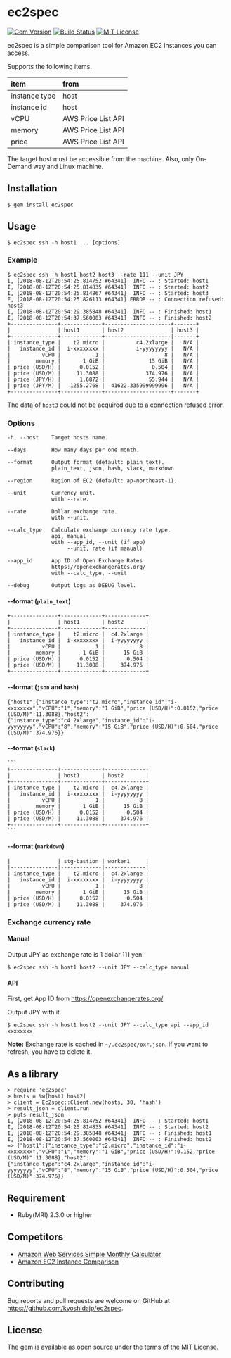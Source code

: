 # ec2spec

[![Gem Version](https://badge.fury.io/rb/ec2spec.svg)](https://badge.fury.io/rb/ec2spec)
[![Build Status](https://travis-ci.org/kyoshidajp/ec2spec.svg?branch=master)](https://travis-ci.org/kyoshidajp/ec2spec)
[![MIT License](http://img.shields.io/badge/license-MIT-blue.svg?style=flat-square)][license]

[license]: https://github.com/kyoshidajp/ec2spec/blob/master/LICENSE

ec2spec is a simple comparison tool for Amazon EC2 Instances you can access.

Supports the following items.

| item     | from    |
| :------- | :------ |
| instance type | host |
| instance id | host |
| vCPU | AWS Price List API |
| memory | AWS Price List API |
| price | AWS Price List API |

The target host must be accessible from the machine. Also, only On-Demand way and Linux machine.

## Installation

```
$ gem install ec2spec
```

## Usage

```
$ ec2spec ssh -h host1 ... [options]
```

### Example

```
$ ec2spec ssh -h host1 host2 host3 --rate 111 --unit JPY
I, [2018-08-12T20:54:25.814752 #64341]  INFO -- : Started: host1
I, [2018-08-12T20:54:25.814835 #64341]  INFO -- : Started: host2
I, [2018-08-12T20:54:25.814867 #64341]  INFO -- : Started: host3
E, [2018-08-12T20:54:25.826113 #64341] ERROR -- : Connection refused: host3
I, [2018-08-12T20:54:29.385848 #64341]  INFO -- : Finished: host1
I, [2018-08-12T20:54:37.560003 #64341]  INFO -- : Finished: host2
+---------------+-------------+---------------------+-------+
|               | host1       | host2               | host3 |
+---------------+-------------+---------------------|-------+
| instance_type |    t2.micro |          c4.2xlarge |   N/A |
|   instance_id |  i-xxxxxxxx |          i-yyyyyyyy |   N/A |
|          vCPU |           1 |                   8 |   N/A |
|        memory |       1 GiB |              15 GiB |   N/A |
| price (USD/H) |      0.0152 |               0.504 |   N/A |
| price (USD/M) |     11.3088 |             374.976 |   N/A |
| price (JPY/H) |      1.6872 |              55.944 |   N/A |
| price (JPY/M) |   1255.2768 |  41622.335999999996 |   N/A |
+---------------+-------------+---------------------+-------+
```

The data of `host3` could not be acquired due to a connection refused error.

### Options

```
-h, --host    Target hosts name.

--days        How many days per one month.

--format      Output format (default: plain_text).
              plain_text, json, hash, slack, markdown

--region      Region of EC2 (default: ap-northeast-1).

--unit        Currency unit.
              with --rate.

--rate        Dollar exchange rate.
              with --unit.
              
--calc_type   Calculate exchange currency rate type.
              api, manual
              with --app_id, --unit (if app)
                   --unit, rate (if manual)

--app_id      App ID of Open Exchange Rates
              https://openexchangerates.org/
              with --calc_type, --unit

--debug       Output logs as DEBUG level.
```

#### --format (`plain_text`)

```
+---------------+-------------+-------------+
|               | host1       | host2       |
+---------------+-------------+-------------|
| instance_type |    t2.micro |  c4.2xlarge |
|   instance_id |  i-xxxxxxxx |  i-yyyyyyyy |
|          vCPU |           1 |           8 |
|        memory |       1 GiB |      15 GiB |
| price (USD/H) |      0.0152 |       0.504 |
| price (USD/M) |     11.3088 |     374.976 |
+---------------+-------------+-------------+
```

#### --format (`json` and `hash`)

```
{"host1":{"instance_type":"t2.micro","instance_id":"i-xxxxxxxx","vCPU":"1","memory":"1 GiB","price (USD/H)":0.0152,"price (USD/M)":11.3088},"host2":{"instance_type":"c4.2xlarge","instance_id":"i-yyyyyyyy","vCPU":"8","memory":"15 GiB","price (USD/H)":0.504,"price (USD/M)":374.976}}
```

#### --format (`slack`)

````
```
+---------------+-------------+-------------+
|               | host1       | host2       |
+---------------+-------------+-------------+
| instance_type |    t2.micro |  c4.2xlarge |
|   instance_id |  i-xxxxxxxx |  i-yyyyyyyy |
|          vCPU |           1 |           8 |
|        memory |       1 GiB |      15 GiB |
| price (USD/H) |      0.0152 |       0.504 |
| price (USD/M) |     11.3088 |     374.976 |
+---------------+-------------+-------------+
```
````

#### --format (`markdown`)

```
|               | stg-bastion | worker1     |
|---------------|-------------|-------------|
| instance_type |    t2.micro |  c4.2xlarge |
|   instance_id |  i-xxxxxxxx |  i-yyyyyyyy |
|          vCPU |           1 |           8 |
|        memory |       1 GiB |      15 GiB |
| price (USD/H) |      0.0152 |       0.504 |
| price (USD/M) |     11.3088 |     374.976 |
```

### Exchange currency rate

#### Manual

Output JPY as exchange rate is 1 dollar 111 yen.

```
$ ec2spec ssh -h host1 host2 --unit JPY --calc_type manual
```

#### API

First, get App ID from
https://openexchangerates.org/

Output JPY with it.

```
$ ec2spec ssh -h host1 host2 --unit JPY --calc_type api --app_id xxxxxxxx
```

**Note:** Exchange rate is cached in `~/.ec2spec/oxr.json`. If you want to refresh, you have to delete it.

## As a library

```
> require 'ec2spec'
> hosts = %w[host1 host2]
> client = Ec2spec::Client.new(hosts, 30, 'hash')
> result_json = client.run
> puts result_json
I, [2018-08-12T20:54:25.814752 #64341]  INFO -- : Started: host1
I, [2018-08-12T20:54:25.814835 #64341]  INFO -- : Started: host2
I, [2018-08-12T20:54:29.385848 #64341]  INFO -- : Finished: host1
I, [2018-08-12T20:54:37.560003 #64341]  INFO -- : Finished: host2
=> {"host1":{"instance_type":"t2.micro","instance_id":"i-xxxxxxxx","vCPU":"1","memory":"1 GiB","price (USD/H)":0.152,"price (USD/M)":11.3088},"host2":{"instance_type":"c4.2xlarge","instance_id":"i-yyyyyyyy","vCPU":"8","memory":"15 GiB","price (USD/H)":0.504,"price (USD/M)":374.976}}
```

## Requirement

- Ruby(MRI) 2.3.0 or higher

## Competitors

- [Amazon Web Services Simple Monthly Calculator](https://calculator.s3.amazonaws.com/index.html)
- [Amazon EC2 Instance Comparison](https://www.ec2instances.info/)

## Contributing

Bug reports and pull requests are welcome on GitHub at https://github.com/kyoshidajp/ec2spec.

## License

The gem is available as open source under the terms of the [MIT License](https://opensource.org/licenses/MIT).
